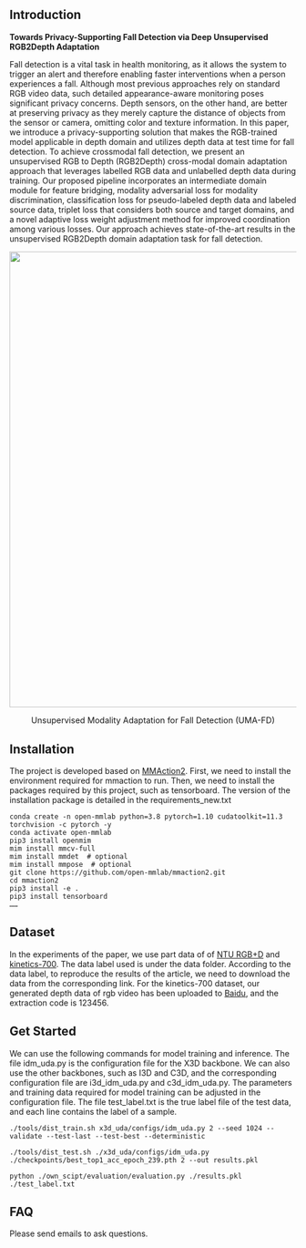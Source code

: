 
## Introduction
**Towards Privacy-Supporting Fall Detection via Deep Unsupervised RGB2Depth Adaptation**

Fall detection is a vital task in health monitoring, as
it allows the system to trigger an alert and therefore enabling
faster interventions when a person experiences a fall. Although
most previous approaches rely on standard RGB video data, such
detailed appearance-aware monitoring poses significant privacy
concerns. Depth sensors, on the other hand, are better at preserving
privacy as they merely capture the distance of objects from the
sensor or camera, omitting color and texture information.
In this paper, we introduce a privacy-supporting solution that
makes the RGB-trained model applicable in depth domain and
utilizes depth data at test time for fall detection. To achieve crossmodal
fall detection, we present an unsupervised RGB to Depth
(RGB2Depth) cross-modal domain adaptation approach that leverages
labelled RGB data and unlabelled depth data during training.
Our proposed pipeline incorporates an intermediate domain
module for feature bridging, modality adversarial loss for modality
discrimination, classification loss for pseudo-labeled depth data
and labeled source data, triplet loss that considers both source
and target domains, and a novel adaptive loss weight adjustment
method for improved coordination among various losses.
Our approach achieves state-of-the-art results in the unsupervised
RGB2Depth domain adaptation task for fall detection.

<div align="center">
  <img src="https://github.com/1015206533/privacy_supporting_fall_detection/tree/master/resources/introduction.png" width="800px"/><br>
    <p style="font-size:1.5vw;">Unsupervised Modality Adaptation for Fall Detection (UMA-FD)</p>
</div>

## Installation 
The project is developed based on [MMAction2](https://github.com/open-mmlab/mmaction2). 
First, we need to install the environment required for mmaction to run.
Then, we need to install the packages required by this project, such as tensorboard.
The version of the installation package is detailed in the requirements_new.txt

```shell
conda create -n open-mmlab python=3.8 pytorch=1.10 cudatoolkit=11.3 torchvision -c pytorch -y
conda activate open-mmlab
pip3 install openmim
mim install mmcv-full
mim install mmdet  # optional
mim install mmpose  # optional
git clone https://github.com/open-mmlab/mmaction2.git
cd mmaction2
pip3 install -e .
pip3 install tensorboard
……
```

## Dataset

In the experiments of the paper, we use part data of of [NTU RGB+D](https://rose1.ntu.edu.sg/dataset/actionRecognition/) and [kinetics-700](https://github.com/cvdfoundation/kinetics-dataset). The data label used is under the data folder. According to the data label, to reproduce the results of the article, we need to download the data from the corresponding link. For the  kinetics-700 dataset, our generated depth data of rgb video has been uploaded to [Baidu](https://github.com/1015206533/privacy_supporting_fall_detection), and the extraction code is 123456.


## Get Started

We can use the following commands for model training and inference. The file idm_uda.py is the configuration file for the X3D backbone. We can also use the other backbones, such as I3D and C3D, and the corresponding configuration file are i3d_idm_uda.py and c3d_idm_uda.py. The parameters and training data required for model training can be adjusted in the configuration file. The file test_label.txt is the true label file of the test data, and each line contains the label of a sample.

```shell
./tools/dist_train.sh x3d_uda/configs/idm_uda.py 2 --seed 1024 --validate --test-last --test-best --deterministic

./tools/dist_test.sh ./x3d_uda/configs/idm_uda.py ./checkpoints/best_top1_acc_epoch_239.pth 2 --out results.pkl

python ./own_scipt/evaluation/evaluation.py ./results.pkl ./test_label.txt
```

## FAQ

Please send emails to ask questions.
